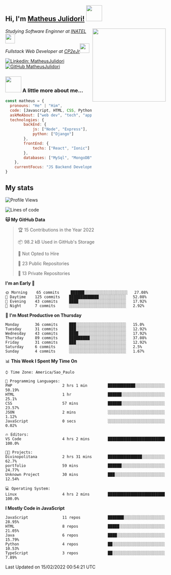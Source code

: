 <h2> Hi, I'm <a href="https://matheusjulidori.github.io" target="_blank">Matheus Julidori!</a> <img src="https://media.giphy.com/media/12oufCB0MyZ1Go/giphy.gif" width="50"></h2>
<img align='right' src="https://media.giphy.com/media/3oKIPnAiaMCws8nOsE/giphy.gif" width="230" height="auto">
<p><em>Studying Software Enginner at <a href="http://www.inatel.br" target="_blank">INATEL</a><img src="https://media.giphy.com/media/fYSnHlufseco8Fh93Z/giphy.gif" width="30"></br>
  Fullstack Web Developer at <a href="http://www.cp2ejr.com.br" target="_blank">CP2eJr</a><img src="https://media.giphy.com/media/WUlplcMpOCEmTGBtBW/giphy.gif" width="30"> 
</em></p>

[![Linkedin: MatheusJulidori](https://img.shields.io/badge/-MatheusJulidori-blue?style=flat-square&logo=Linkedin&logoColor=white&link=https://www.linkedin.com/in/MatheusJulidori/)](https://www.linkedin.com/in/MatheusJulidori/)
[![GitHub MatheusJulidori](https://img.shields.io/github/followers/matheusjulidori?label=follow&style=social)](https://github.com/MatheusJulidori)


### <img src="https://media.giphy.com/media/VgCDAzcKvsR6OM0uWg/giphy.gif" width="50"> A little more about me...  

```javascript
const matheus = {
  pronouns: "He" | "Him",
  code: [Javascript, HTML, CSS, Python, Java, C++, C],
  askMeAbout: ["web dev", "tech", "app dev", "games"],
  technologies: {
        backEnd: {
            js: ["Node", "Express"],
            python: ["Django"]
        },
        frontEnd: {
            techs: ["React", "Ionic"]
        },
        databases: ["MySql", "MongoDB","PostgreSQL"],
    },
    currentFocus: "JS Backend Development",
}
```
<h2>My stats</h2>

<!--START_SECTION:waka-->
![Profile Views](http://img.shields.io/badge/Profile%20Views-1-blue)

![Lines of code](https://img.shields.io/badge/From%20Hello%20World%20I%27ve%20Written-498%20Thousand%20lines%20of%20code-blue)

**🐱 My GitHub Data** 

> 🏆 15 Contributions in the Year 2022
 > 
> 📦 98.2 kB Used in GitHub's Storage 
 > 
> 🚫 Not Opted to Hire
 > 
> 📜 23 Public Repositories 
 > 
> 🔑 13 Private Repositories  
 > 
**I'm an Early 🐤** 

```text
🌞 Morning    65 commits     ██████░░░░░░░░░░░░░░░░░░░   27.08% 
🌆 Daytime    125 commits    █████████████░░░░░░░░░░░░   52.08% 
🌃 Evening    43 commits     ████░░░░░░░░░░░░░░░░░░░░░   17.92% 
🌙 Night      7 commits      ░░░░░░░░░░░░░░░░░░░░░░░░░   2.92%

```
📅 **I'm Most Productive on Thursday** 

```text
Monday       36 commits     ███░░░░░░░░░░░░░░░░░░░░░░   15.0% 
Tuesday      31 commits     ███░░░░░░░░░░░░░░░░░░░░░░   12.92% 
Wednesday    43 commits     ████░░░░░░░░░░░░░░░░░░░░░   17.92% 
Thursday     89 commits     █████████░░░░░░░░░░░░░░░░   37.08% 
Friday       31 commits     ███░░░░░░░░░░░░░░░░░░░░░░   12.92% 
Saturday     6 commits      ░░░░░░░░░░░░░░░░░░░░░░░░░   2.5% 
Sunday       4 commits      ░░░░░░░░░░░░░░░░░░░░░░░░░   1.67%

```


📊 **This Week I Spent My Time On** 

```text
⌚︎ Time Zone: America/Sao_Paulo

💬 Programming Languages: 
PHP                      2 hrs 1 min         ████████████░░░░░░░░░░░░░   50.19% 
HTML                     1 hr                ██████░░░░░░░░░░░░░░░░░░░   25.1% 
CSS                      57 mins             ██████░░░░░░░░░░░░░░░░░░░   23.57% 
JSON                     2 mins              ░░░░░░░░░░░░░░░░░░░░░░░░░   1.12% 
JavaScript               0 secs              ░░░░░░░░░░░░░░░░░░░░░░░░░   0.02%

🔥 Editors: 
VS Code                  4 hrs 2 mins        █████████████████████████   100.0%

🐱‍💻 Projects: 
Divinopolitana           2 hrs 31 mins       ███████████████░░░░░░░░░░   62.7% 
portfolio                59 mins             ██████░░░░░░░░░░░░░░░░░░░   24.77% 
Unknown Project          30 mins             ███░░░░░░░░░░░░░░░░░░░░░░   12.54%

💻 Operating System: 
Linux                    4 hrs 2 mins        █████████████████████████   100.0%

```

**I Mostly Code in JavaScript** 

```text
JavaScript               11 repos            ███████░░░░░░░░░░░░░░░░░░   28.95% 
HTML                     8 repos             █████░░░░░░░░░░░░░░░░░░░░   21.05% 
Java                     6 repos             ████░░░░░░░░░░░░░░░░░░░░░   15.79% 
Python                   4 repos             ██░░░░░░░░░░░░░░░░░░░░░░░   10.53% 
TypeScript               3 repos             ██░░░░░░░░░░░░░░░░░░░░░░░   7.89%

```



 Last Updated on 15/02/2022 00:54:21 UTC
<!--END_SECTION:waka-->
